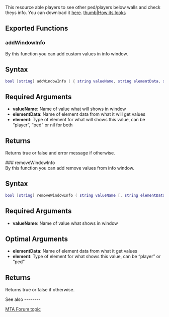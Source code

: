 This resource able players to see other ped/players below walls and check theys info. You can download it [here](http://community.multitheftauto.com/index.php?p=resources&s=details&id=2074).
[thumb|How its looks](/Image:Dvision.png.md "wikilink")

Exported Functions
------------------

### addWindowInfo

<section name="Client" class="client" show="true">
By this function you can add custom values in info window.

Syntax
------

``` lua
bool [string] addWindowInfo ( { string valueName, string elementData, string/nil element, [ { table childValue1, table childValue2, ...} ] } )
```

Required Arguments
------------------

-   **valueName**: Name of value what will shows in window
-   **elementData**: Name of element data from what it will get values
-   **element**: Type of element for what will shows this value, can be “player”, “ped” or nil for both

Returns
-------

Returns true or false and error message if otherwise.

</section>
### removeWindowInfo

<section name="Client" class="client" show="true">
By this function you can add remove values from info window.

Syntax
------

``` lua
bool [string] removeWindowInfo ( string valueName [, string elementData, string element ] )
```

Required Arguments
------------------

-   **valueName**: Name of value what shows in window

Optimal Arguments
-----------------

-   **elementData**: Name of element data from what it get values
-   **element**: Type of element for what shows this value, can be “player” or “ped”

Returns
-------

Returns true or false if otherwise.

</section>
See also
--------

[MTA Forum topic](http://forum.mtasa.com/viewtopic.php?f=108&t=32886&p=345513#p345513)

